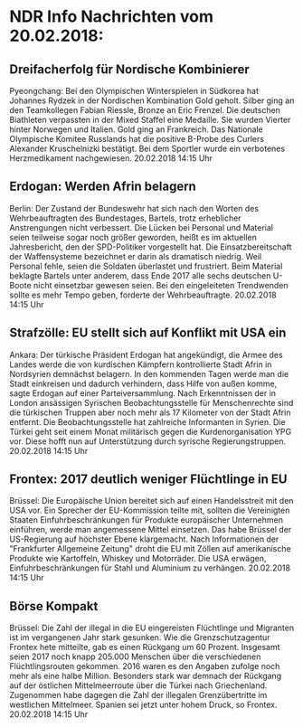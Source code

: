 # NDR Info Nachrichten vom 20.02.2018:


## Dreifacherfolg  für Nordische Kombinierer
Pyeongchang: Bei den Olympischen Winterspielen in Südkorea hat Johannes Rydzek in der Nordischen Kombination Gold geholt. Silber ging an den Teamkollegen Fabian Riessle, Bronze an Eric Frenzel. Die deutschen Biathleten verpassten in der Mixed Staffel eine Medaille. Sie wurden Vierter hinter Norwegen und Italien. Gold ging an Frankreich. Das Nationale Olympische Komitee Russlands hat die positive B-Probe des Curlers Alexander Kruschelnizki bestätigt. Bei dem Sportler wurde ein verbotenes Herzmedikament nachgewiesen. 20.02.2018 14:15 Uhr 

## Erdogan: Werden Afrin belagern
Berlin: Der Zustand der Bundeswehr hat sich nach den Worten des Wehrbeauftragten des Bundestages, Bartels, trotz erheblicher Anstrengungen nicht verbessert. Die Lücken bei Personal und Material seien teilweise sogar noch größer geworden, heißt es im aktuellen Jahresbericht, den der SPD-Politiker vorgestellt hat. Die Einsatzbereitschaft der Waffensysteme bezeichnet er darin als dramatisch niedrig. Weil Personal fehle, seien die Soldaten überlastet und frustriert. Beim Material beklagte Bartels unter anderem, dass Ende 2017 alle sechs deutschen U-Boote nicht einsetzbar gewesen seien. Bei den eingeleiteten Trendwenden sollte es mehr Tempo geben, forderte der Wehrbeauftragte. 20.02.2018 14:15 Uhr 

## Strafzölle: EU stellt sich auf Konflikt mit USA ein
Ankara: Der türkische Präsident Erdogan hat angekündigt, die Armee des Landes werde die von kurdischen Kämpfern kontrollierte Stadt Afrin in Nordsyrien demnächst belagern. In den kommenden Tagen werde man die Stadt einkreisen und dadurch verhindern, dass Hilfe von außen komme, sagte Erdogan auf einer Parteiversammlung. Nach Erkenntnissen der in London ansässigen Syrischen Beobachtungsstelle für Menschenrechte sind die türkischen Truppen aber noch mehr als 17 Kilometer von der Stadt Afrin entfernt. Die Beobachtungsstelle hat zahlreiche Informanten in Syrien. Die Türkei geht seit einem Monat militärisch gegen die Kurdenorganisation YPG vor. Diese hofft nun auf Unterstützung durch syrische Regierungstruppen. 20.02.2018 14:15 Uhr 

## Frontex: 2017 deutlich weniger Flüchtlinge in EU
Brüssel: Die Europäische Union bereitet sich auf einen Handelsstreit mit den USA vor. Ein Sprecher der EU-Kommission teilte mit, sollten die Vereinigten Staaten Einfuhrbeschränkungen für Produkte europäischer Unternehmen einführen, werde man angemessene Mittel einsetzen. Das habe Brüssel der US-Regierung auf höchster Ebene klargemacht. Nach Informationen der "Frankfurter Allgemeine Zeitung" droht die EU mit Zöllen auf amerikanische Produkte wie Kartoffeln, Whiskey und Motorräder. Die USA erwägen, Einfuhrbeschränkungen für Stahl und Aluminium zu verhängen. 20.02.2018 14:15 Uhr 

## Börse Kompakt
Brüssel: Die Zahl der illegal in die EU eingereisten Flüchtlinge und Migranten ist im vergangenen Jahr stark gesunken. Wie die Grenzschutzagentur Frontex hete mitteilte, gab es einen Rückgang um 60 Prozent. Insgesamt seien 2017 noch knapp 205.000 Menschen über die verschiedenen Flüchtlingsrouten gekommen. 2016 waren es den Angaben zufolge noch mehr als eine halbe Million. Besonders stark war demnach der Rückgang auf der östlichen Mittelmeerroute über die Türkei nach Griechenland. Zugenommen habe dagegen die Zahl der illegalen Grenzübertritte im westlichen Mittelmeer. Spanien sei jetzt unter hohem Druck, so Frontex. 20.02.2018 14:15 Uhr 
